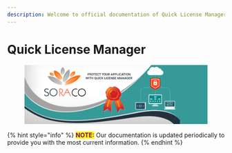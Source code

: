 ```yaml
---
description: Welcome to official documentation of Quick License Manager
---
```


# Quick License Manager

<figure><img src=".gitbook/assets/302894078_482868890510801_2310991940143871942_n.png" alt=""><figcaption></figcaption></figure>

{% hint style="info" %}
<mark style="color:purple;">**NOTE:**</mark> Our documentation is updated periodically to provide you with the most current information.&#x20;
{% endhint %}
